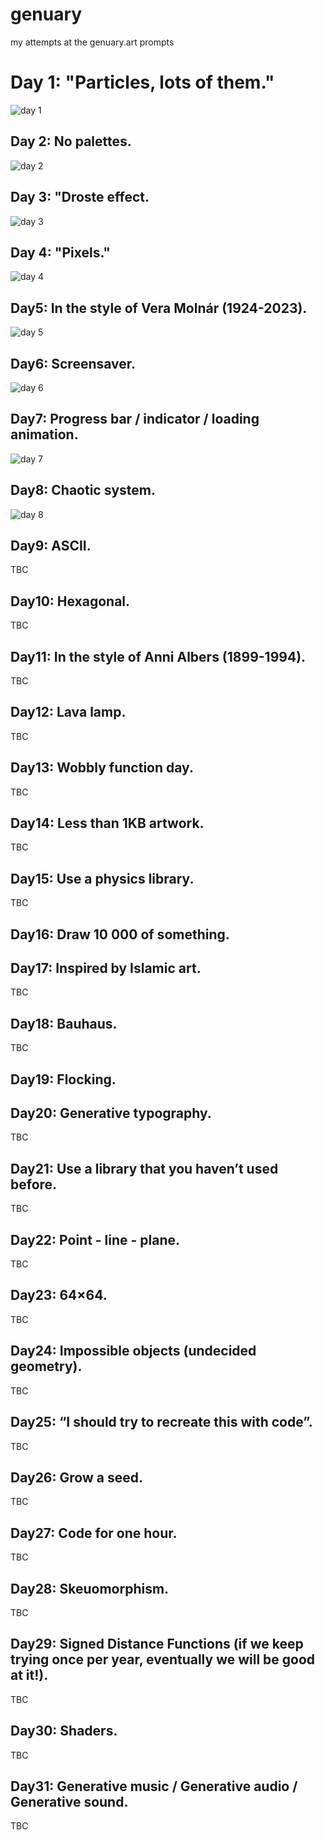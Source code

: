 # genuary

my attempts at the genuary.art prompts

# Day 1: "Particles, lots of them."

![day 1](output/1.png)

## Day 2: No palettes.

![day 2](output/2.svg)

## Day 3: "Droste effect.

![day 3](output/3.svg)

## Day 4: "Pixels."

![day 4](output/4.svg)

## Day5: In the style of Vera Molnár (1924-2023).

![day 5](output/5.svg)

## Day6: Screensaver.

![day 6](output/6.svg)

## Day7: Progress bar / indicator / loading animation.

![day 7](output/7.gif)

## Day8: Chaotic system.
![day 8](output/8.svg)

## Day9: ASCII.

TBC

## Day10: Hexagonal.

TBC

## Day11: In the style of Anni Albers (1899-1994).

TBC

## Day12: Lava lamp.

TBC

## Day13: Wobbly function day.

TBC

## Day14: Less than 1KB artwork.

TBC

## Day15: Use a physics library.

TBC

## Day16: Draw 10 000 of something.

## Day17: Inspired by Islamic art.

TBC

## Day18: Bauhaus.

TBC

## Day19: Flocking.

## Day20: Generative typography.

TBC

## Day21: Use a library that you haven’t used before.

TBC

## Day22: Point - line - plane.

TBC

## Day23: 64×64.

TBC

## Day24: Impossible objects (undecided geometry).

TBC

## Day25: “I should try to recreate this with code”.

TBC

## Day26: Grow a seed.

TBC

## Day27: Code for one hour.

TBC

## Day28: Skeuomorphism.

TBC

## Day29: Signed Distance Functions (if we keep trying once per year, eventually we will be good at it!).

TBC

## Day30: Shaders.

TBC

## Day31: Generative music / Generative audio / Generative sound.

TBC
